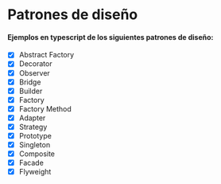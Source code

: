 # Patrones de diseño

#### Ejemplos en typescript de los siguientes patrones de diseño:

  - [x] Abstract Factory
  - [x] Decorator
  - [x] Observer
  - [x] Bridge
  - [x] Builder
  - [x] Factory 
  - [x] Factory Method 
  - [x] Adapter 
  - [x] Strategy
  - [x] Prototype  
  - [x] Singleton
  - [x] Composite
  - [x] Facade
  - [x] Flyweight